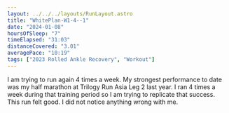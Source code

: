 ```yaml
---
layout: ../../../layouts/RunLayout.astro
title: "WhitePlan-W1-4--1"
date: "2024-01-08"
hoursOfSleep: "7"
timeElapsed: "31:03"
distanceCovered: "3.01"
averagePace: "10:19"
tags: ["2023 Rolled Ankle Recovery", "Workout"]
---
```


I am trying to run again 4 times a week. My strongest performance to date was my half marathon at Trilogy Run Asia Leg 2 last year. I ran 4 times a week during that training period so I am trying to replicate that success. This run felt good. I did not notice anything wrong with me.
